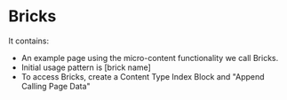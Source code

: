 Bricks
============================

It contains:

* An example page using the micro-content functionality we call Bricks.
* Initial usage pattern is [brick name]
* To access Bricks, create a Content Type Index Block and "Append Calling Page Data"